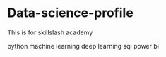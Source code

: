 # Data-science-profile
This is for skillslash academy



python
machine learning
deep learning
sql
power bi
